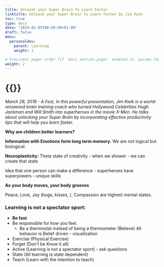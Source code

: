 ```yaml
---
title: Unleash your Super Brain To Learn Faster
linktitle: Unleash your Super Brain To Learn Faster by Jim Kwik
toc: true
type: docs
date: "2019-05-05T00:00:00+01:00"
draft: false
menu:
  personaldev:
    parent: Learning
    weight: 1

# Prev/next pager order (if `docs_section_pager` enabled in `params.toml`)
weight: 2
---
```


# {{<youtube uT_GcOGEFsk>}} 

*March 28, 2018 - A Fest, In this powerful presentation, Jim Kwik is a world-renowned brain training coach who turned Hollywood Celebrities Hugh Jackman and Will Smith into superheroes in the movie X-Men. He talks about unlocking your Super Brain by incorporating effective productivity tips that will help you learn faster.*

**Why are children better learners?**

**Information with Emotions form long term memory.**
We are not logical but biological.

 **Neuroplasticity:** Theta state of creativity - when we shower - we can create that state

Idea that one person can make a difference - superheroes have superpowers - unique skills 

**As your body moves, your body grooves**

Peace, Love, Joy (hugs, kisses, ), Compassion are highest mental states.

### Learning is not a spectator sport:

* **Be fast**
* Be responsible for how you feel.
    * Be a thermostat instead of being a thermometer (Believe) All behavior is Belief driven - visualization
* Exercise (Physical Exercise)
* Forget (Don't be Know it all)
* Active (Learning is not a spectator sport) - ask questions
* State (All learning is state dependent)
* Teach (Learn with the intention to teach)
